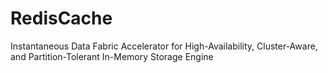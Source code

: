 # RedisCache
Instantaneous Data Fabric Accelerator for High-Availability, Cluster-Aware, and Partition-Tolerant In-Memory Storage Engine
